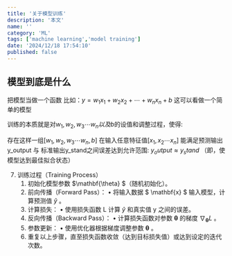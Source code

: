 ```yaml
---
title: '关于模型训练'
description: '本文'
name: ''
category: 'ML'
tags: ['machine learning','model training']
date: '2024/12/18 17:54:10'
published: false
---
```


## 模型到底是什么

把模型当做一个函数
比如：$y = w_1x_1 + w_2x_2 + \cdots + w_nx_n + b$ 这可以看做一个简单的模型

训练的本质就是对$w_1,w_2,w_3 \cdots  w_n 以及b$的设值和调整过程，使得:

存在这样一组[$w_1,w_2,w_3 \cdots  w_n,b$] 在输入任意特征值[$x_1,x_2 \cdots x_n$] 能满足预测输出y_output 与 标准输出y_stand之间误差达到允许范围: $y_output ≈ y_stand$ （即，使模型达到最佳拟合状态）

7. 训练过程（Training Process）
    1.	初始化模型参数  $\mathbf{\theta} $（随机初始化）。
    2.	前向传播（Forward Pass）：
          •	将输入数据 $ \mathbf{x} $ 输入模型，计算预测值  $\hat{y}$ 。
    3.	计算损失：
          •	使用损失函数  L  计算  $\hat{y}$  和真实值  y  之间的误差。
    4.	反向传播（Backward Pass）：
          •	计算损失函数对参数  $\mathbf{\theta}$  的梯度  $\nabla_{\mathbf{\theta}} L$ 。
    5.	参数更新：
          •	使用优化器根据梯度调整参数  $\mathbf{\theta}$ 。
    6.	重复以上步骤，直至损失函数收敛（达到目标损失值）或达到设定的迭代次数。

